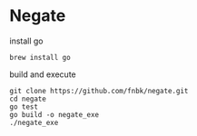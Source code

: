 # Negate

install go
```
brew install go
```

build and execute
```
git clone https://github.com/fnbk/negate.git
cd negate
go test
go build -o negate_exe
./negate_exe
```
